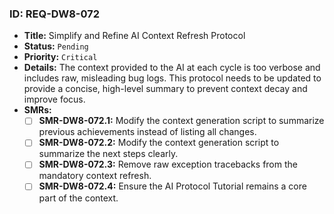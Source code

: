 ### ID: REQ-DW8-072

- **Title:** Simplify and Refine AI Context Refresh Protocol
- **Status:** `Pending`
- **Priority:** `Critical`
- **Details:** The context provided to the AI at each cycle is too verbose and includes raw, misleading bug logs. This protocol needs to be updated to provide a concise, high-level summary to prevent context decay and improve focus.
- **SMRs:**
  - [ ] **SMR-DW8-072.1:** Modify the context generation script to summarize previous achievements instead of listing all changes.
  - [ ] **SMR-DW8-072.2:** Modify the context generation script to summarize the next steps clearly.
  - [ ] **SMR-DW8-072.3:** Remove raw exception tracebacks from the mandatory context refresh.
  - [ ] **SMR-DW8-072.4:** Ensure the AI Protocol Tutorial remains a core part of the context.